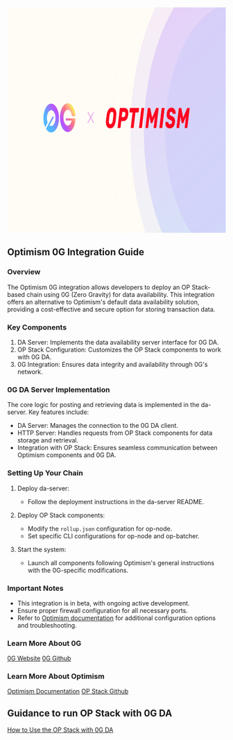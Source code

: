 
<br />
<p align="center">
  <img src="0gxop.jpg" alt="Logo" width="810" height="520">
  </p>
  
## Optimism 0G Integration Guide

### Overview

The Optimism 0G integration allows developers to deploy an OP Stack-based chain using 0G (Zero Gravity) for data availability. This integration offers an alternative to Optimism's default data availability solution, providing a cost-effective and secure option for storing transaction data.

### Key Components

1. DA Server: Implements the data availability server interface for 0G DA.
2. OP Stack Configuration: Customizes the OP Stack components to work with 0G DA.
3. 0G Integration: Ensures data integrity and availability through 0G's network.

### 0G DA Server Implementation

The core logic for posting and retrieving data is implemented in the da-server. Key features include:

- DA Server: Manages the connection to the 0G DA client.
- HTTP Server: Handles requests from OP Stack components for data storage and retrieval.
- Integration with OP Stack: Ensures seamless communication between Optimism components and 0G DA.

### Setting Up Your Chain

1. Deploy da-server:
   - Follow the deployment instructions in the da-server README.

2. Deploy OP Stack components:
   - Modify the `rollup.json` configuration for op-node.
   - Set specific CLI configurations for op-node and op-batcher.

3. Start the system:
   - Launch all components following Optimism's general instructions with the 0G-specific modifications.

### Important Notes

- This integration is in beta, with ongoing active development.
- Ensure proper firewall configuration for all necessary ports.
- Refer to [Optimism documentation](https://docs.optimism.io/) for additional configuration options and troubleshooting.

### Learn More About 0G

[0G Website](https://0g.ai/)
[0G Github](https://github.com/0glabs)

### Learn More About Optimism

[Optimism Documentation](https://docs.optimism.io/)
[OP Stack Github](https://github.com/ethereum-optimism/optimism)

## Guidance to run OP Stack with 0G DA
[How to Use the OP Stack with 0G DA](./OP%20Stack%20integration.md)
